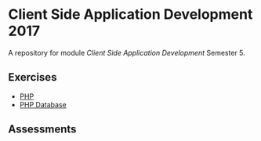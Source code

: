# Client Side Application Development 2017

A repository for module *Client Side Application Development* Semester 5.



## Exercises

-	[PHP](./exercises/PHP.md)
-	[PHP Database](./exercises/PHPDBExercises.md)

## Assessments


